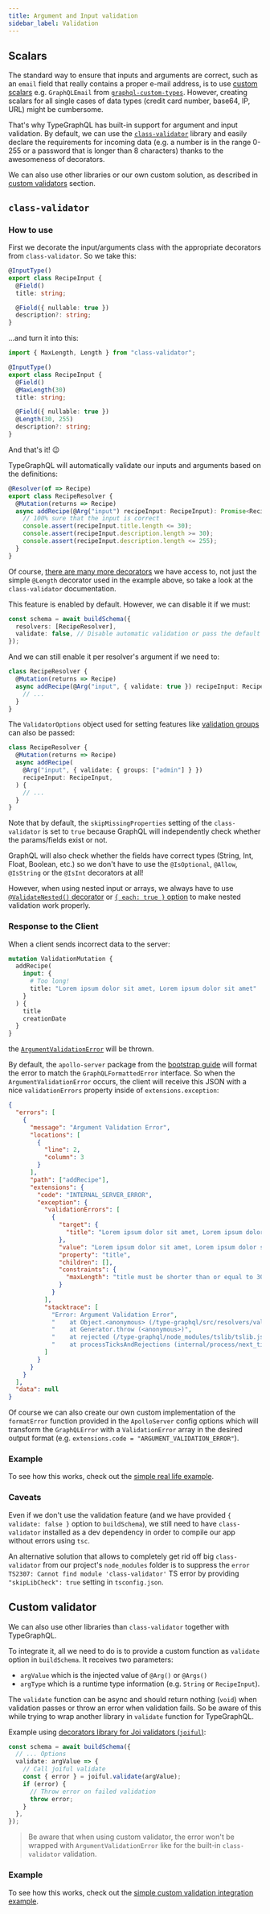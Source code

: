 ```yaml
---
title: Argument and Input validation
sidebar_label: Validation
---
```


## Scalars

The standard way to ensure that inputs and arguments are correct, such as an `email` field that really contains a proper e-mail address, is to use [custom scalars](./scalars.md) e.g. `GraphQLEmail` from [`graphql-custom-types`](https://github.com/stylesuxx/graphql-custom-types). However, creating scalars for all single cases of data types (credit card number, base64, IP, URL) might be cumbersome.

That's why TypeGraphQL has built-in support for argument and input validation.
By default, we can use the [`class-validator`](https://github.com/typestack/class-validator) library and easily declare the requirements for incoming data (e.g. a number is in the range 0-255 or a password that is longer than 8 characters) thanks to the awesomeness of decorators.

We can also use other libraries or our own custom solution, as described in [custom validators](#custom-validator) section.

## `class-validator`

### How to use

First we decorate the input/arguments class with the appropriate decorators from `class-validator`.
So we take this:

```ts
@InputType()
export class RecipeInput {
  @Field()
  title: string;

  @Field({ nullable: true })
  description?: string;
}
```

...and turn it into this:

```ts
import { MaxLength, Length } from "class-validator";

@InputType()
export class RecipeInput {
  @Field()
  @MaxLength(30)
  title: string;

  @Field({ nullable: true })
  @Length(30, 255)
  description?: string;
}
```

And that's it! 😉

TypeGraphQL will automatically validate our inputs and arguments based on the definitions:

```ts
@Resolver(of => Recipe)
export class RecipeResolver {
  @Mutation(returns => Recipe)
  async addRecipe(@Arg("input") recipeInput: RecipeInput): Promise<Recipe> {
    // 100% sure that the input is correct
    console.assert(recipeInput.title.length <= 30);
    console.assert(recipeInput.description.length >= 30);
    console.assert(recipeInput.description.length <= 255);
  }
}
```

Of course, [there are many more decorators](https://github.com/typestack/class-validator#validation-decorators) we have access to, not just the simple `@Length` decorator used in the example above, so take a look at the `class-validator` documentation.

This feature is enabled by default. However, we can disable it if we must:

```ts
const schema = await buildSchema({
  resolvers: [RecipeResolver],
  validate: false, // Disable automatic validation or pass the default config object
});
```

And we can still enable it per resolver's argument if we need to:

```ts
class RecipeResolver {
  @Mutation(returns => Recipe)
  async addRecipe(@Arg("input", { validate: true }) recipeInput: RecipeInput) {
    // ...
  }
}
```

The `ValidatorOptions` object used for setting features like [validation groups](https://github.com/typestack/class-validator#validation-groups) can also be passed:

```ts
class RecipeResolver {
  @Mutation(returns => Recipe)
  async addRecipe(
    @Arg("input", { validate: { groups: ["admin"] } })
    recipeInput: RecipeInput,
  ) {
    // ...
  }
}
```

Note that by default, the `skipMissingProperties` setting of the `class-validator` is set to `true` because GraphQL will independently check whether the params/fields exist or not.

GraphQL will also check whether the fields have correct types (String, Int, Float, Boolean, etc.) so we don't have to use the `@IsOptional`, `@Allow`, `@IsString` or the `@IsInt` decorators at all!

However, when using nested input or arrays, we always have to use [`@ValidateNested()` decorator](https://github.com/typestack/class-validator#validating-nested-objects) or [`{ each: true }` option](https://github.com/typestack/class-validator#validating-arrays) to make nested validation work properly.

### Response to the Client

When a client sends incorrect data to the server:

```graphql
mutation ValidationMutation {
  addRecipe(
    input: {
      # Too long!
      title: "Lorem ipsum dolor sit amet, Lorem ipsum dolor sit amet"
    }
  ) {
    title
    creationDate
  }
}
```

the [`ArgumentValidationError`](https://github.com/MichalLytek/type-graphql/blob/master/src/errors/ArgumentValidationError.ts) will be thrown.

By default, the `apollo-server` package from the [bootstrap guide](./bootstrap.md) will format the error to match the `GraphQLFormattedError` interface. So when the `ArgumentValidationError` occurs, the client will receive this JSON with a nice `validationErrors` property inside of `extensions.exception`:

```json
{
  "errors": [
    {
      "message": "Argument Validation Error",
      "locations": [
        {
          "line": 2,
          "column": 3
        }
      ],
      "path": ["addRecipe"],
      "extensions": {
        "code": "INTERNAL_SERVER_ERROR",
        "exception": {
          "validationErrors": [
            {
              "target": {
                "title": "Lorem ipsum dolor sit amet, Lorem ipsum dolor sit amet"
              },
              "value": "Lorem ipsum dolor sit amet, Lorem ipsum dolor sit amet",
              "property": "title",
              "children": [],
              "constraints": {
                "maxLength": "title must be shorter than or equal to 30 characters"
              }
            }
          ],
          "stacktrace": [
            "Error: Argument Validation Error",
            "    at Object.<anonymous> (/type-graphql/src/resolvers/validate-arg.ts:29:11)",
            "    at Generator.throw (<anonymous>)",
            "    at rejected (/type-graphql/node_modules/tslib/tslib.js:105:69)",
            "    at processTicksAndRejections (internal/process/next_tick.js:81:5)"
          ]
        }
      }
    }
  ],
  "data": null
}
```

Of course we can also create our own custom implementation of the `formatError` function provided in the `ApolloServer` config options which will transform the `GraphQLError` with a `ValidationError` array in the desired output format (e.g. `extensions.code = "ARGUMENT_VALIDATION_ERROR"`).

### Example

To see how this works, check out the [simple real life example](../examples/automatic-validation).

### Caveats

Even if we don't use the validation feature (and we have provided `{ validate: false }` option to `buildSchema`), we still need to have `class-validator` installed as a dev dependency in order to compile our app without errors using `tsc`.

An alternative solution that allows to completely get rid off big `class-validator` from our project's `node_modules` folder is to suppress the `error TS2307: Cannot find module 'class-validator'` TS error by providing `"skipLibCheck": true` setting in `tsconfig.json`.

## Custom validator

We can also use other libraries than `class-validator` together with TypeGraphQL.

To integrate it, all we need to do is to provide a custom function as `validate` option in `buildSchema`.
It receives two parameters:

- `argValue` which is the injected value of `@Arg()` or `@Args()`
- `argType` which is a runtime type information (e.g. `String` or `RecipeInput`).

The `validate` function can be async and should return nothing (`void`) when validation passes or throw an error when validation fails.
So be aware of this while trying to wrap another library in `validate` function for TypeGraphQL.

Example using [decorators library for Joi validators (`joiful`)](https://github.com/joiful-ts/joiful):

```ts
const schema = await buildSchema({
  // ... Options
  validate: argValue => {
    // Call joiful validate
    const { error } = joiful.validate(argValue);
    if (error) {
      // Throw error on failed validation
      throw error;
    }
  },
});
```

> Be aware that when using custom validator, the error won't be wrapped with `ArgumentValidationError` like for the built-in `class-validator` validation.

<!-- prettier-ignore-start -->
<!-- markdownlint-disable-next-line MD024 -->
### Example
<!-- prettier-ignore-end -->

To see how this works, check out the [simple custom validation integration example](../examples/custom-validation).

